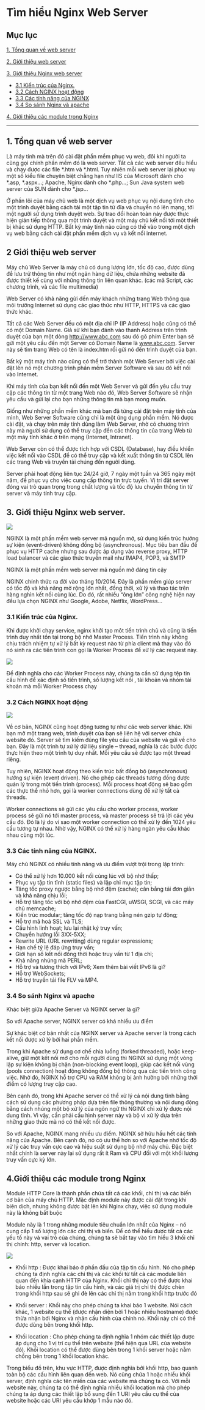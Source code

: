 # Tìm hiểu Nginx Web Server

## Mục lục

[1. Tổng quan về web server](#1)

[2. Giới thiệu web server ](#2)

[3. Giới thiệu Nginx web server](#3)
- [3.1 Kiến trúc của Nginx.](#3.1)
- [3.2 Cách NGINX hoạt động](#3.2)
- [3.3 Các tính năng của NGINX](#3.3)
- [3.4 So sánh Nginx và apache](#3.4)


[4. Giới thiệu các module trong Nginx](#4)


---

<a name="1"></a>
## 1. Tổng quan về web server


Là máy tính mà trên đó cài đặt phần mềm phục vụ web, đôi khi người ta cũng gọi chính phần mềm đó là web server. Tất cả các web server đều hiểu và chạy được các file *.htm và *.html. Tuy nhiên mỗi web server lại phục vụ một số kiểu file chuyên biệt chẳng hạn như llS của Microsoft dành cho *.asp, *.aspx…; Apache, Nginx dành cho *.php…; Sun Java system web server của SUN dành cho *.jsp…

Ở phần lõi của máy chủ web là một dịch vụ web phục vụ nội dung tĩnh cho một trình duyệt bằng cách tải một tập tin từ đĩa và chuyển nó lên mạng, tới một người sử dụng trình duyệt web. Sự trao đổi hoàn toàn này được thực hiện gián tiếp thông qua một trình duyệt và một máy chủ kết nối tới một thiết bị khác sử dụng HTTP. Bất kỳ máy tính nào cũng có thể vào trong một dịch vụ web bằng cách cài đặt phần mềm dịch vụ và kết nối internet.

<a name="2"></a>
## 2 Giới thiệu web server
Máy chủ Web Server là máy chủ có dung lượng lớn, tốc độ cao, được dùng để lưu trữ thông tin như một ngân hàng dữ liệu, chứa những website đã được thiết kế cùng với những thông tin liên quan khác. (các mã Script, các chương trình, và các file multimedia)

Web Server có khả năng gửi đến máy khách những trang Web thông qua môi trường Internet sử dụng các giao thức như  HTTP, HTTPS và các giao thức khác.

Tất cả các Web Server đều có một địa chỉ IP (IP Address) hoặc cũng có thể có một Domain Name. Giả sử khi bạn đánh vào thanh Address trên trình duyệt của bạn một dòng http://www.abc.com sau đó gõ phím Enter bạn sẽ gửi một yêu cầu đến một Server có Domain Name là www.abc.com. Server này sẽ tìm trang Web có tên là index.htm rồi gửi nó đến trình duyệt của bạn.

Bất kỳ một máy tính nào cũng có thể trở thành một Web Server bởi việc cài đặt lên nó một chương trình phần mềm Server Software và sau đó kết nối vào Internet.

Khi máy tính của bạn kết nối đến một Web Server và gửi đến yêu cầu truy cập các thông tin từ một trang Web nào đó, Web Server Software sẽ nhận yêu cầu và gửi lại cho bạn những thông tin mà bạn mong muốn.

Giống như những phần mềm khác mà bạn đã từng cài đặt trên máy tính của mình, Web Server Software cũng chỉ là một ứng dụng phần mềm. Nó được cài đặt, và chạy trên máy tính dùng làm Web Server, nhờ có chương trình này mà người sử dụng có thể truy cập đến các thông tin của trang Web từ một máy tính khác ở trên mạng (Internet, Intranet).

Web Server còn có thể được tích hợp với CSDL (Database), hay điều khiển việc kết nối vào CSDL để có thể truy cập và kết xuất thông tin từ CSDL lên các trang Web và truyền tải chúng đến người dùng.

Server phải hoạt động liên tục 24/24 giờ, 7 ngày một tuần và 365 ngày một năm, để phục vụ cho việc cung cấp thông tin trực tuyến. Vị trí đặt server đóng vai trò quan trọng trong chất lượng và tốc độ lưu chuyển thông tin từ server và máy tính truy cập.

<a name="3"></a>
## 3. Giới thiệu Nginx web server. 

![](nginx/nginx-la-gi.jpg)

NGINX là một phần mềm web server mã nguồn mở, sử dụng kiến trúc hướng sự kiện (event-driven) không đồng bộ (asynchronous). Mục tiêu ban đầu để phục vụ HTTP cache nhưng sau được áp dụng vào reverse proxy, HTTP load balancer và các giao thức truyền mail như IMAP4, POP3, và SMTP

NGINX là một phần mềm web server mã nguồn mở đáng tin cậy

NGINX chính thức ra đời vào tháng 10/2014. Đây là phần mềm giúp server có tốc độ và khả năng mở rộng lớn nhất, đồng thời, xử lý và thao tác trên hàng nghìn kết nối cùng lúc. Do đó, rất nhiều “ông lớn” công nghệ hiện nay đều lựa chọn NGINX như Google, Adobe, Netflix, WordPress…

<a name="3.1"></a>
### 3.1 Kiến trúc của Nginx.

Khi được khởi chạy service, nginx khởi tạo môt tiến trình chủ và cũng là tiến trình duy nhất tồn tại trong bộ nhớ Master Process. Tiến trình này không chịu trách nhiệm tự xử lý bất kỳ request nào từ phía client mà thay vào đó nó sinh ra các tiến trình con gọi là Worker Process để xử lý các request này.

![](nginx/kien-truc-nginx.jpg)

Để định nghĩa cho các Worker Process này, chúng ta cần sử dụng tệp tin cấu hình để xác định số tiến trình, số lượng kết nối , tài khoản và nhóm tài khoản mà mỗi Worker Process chạy

<a name="3.2"></a>
### 3.2 Cách NGINX hoạt động 

![](nginx/nginx-hoat-dong.png)

Về cơ bản, NGINX cũng hoạt động tương tự như các web server khác. Khi bạn mở một trang web, trình duyệt của bạn sẽ liên hệ với server chứa website đó. Server sẽ tìm kiếm đúng file yêu cầu của website và gửi về cho bạn. Đây là một trình tự xử lý dữ liệu single – thread, nghĩa là các bước được thực hiện theo một trình tự duy nhất. Mỗi yêu cầu sẽ được tạo một thread riêng.

Tuy nhiên, NGINX hoạt động theo kiến trúc bất đồng bộ (asynchronous) hướng sự kiện (event driven). Nó cho phép các threads tương đồng được quản lý trong một tiến trình (process). Mỗi process hoạt động sẽ bao gồm các thực thể nhỏ hơn, gọi là worker connections dùng để xử lý tất cả threads.

Worker connections sẽ gửi các yêu cầu cho worker process, worker process sẽ gửi nó tới master process, và master process sẽ trả lời các yêu cầu đó. Đó là lý do vì sao một worker connection có thể xử lý đến 1024 yêu cầu tương tự nhau. Nhờ vậy, NGINX có thể xử lý hàng ngàn yêu cầu khác nhau cùng một lúc.

<a name="3.3"></a>
### 3.3 Các tính năng của NGINX.

Máy chủ NGINX có nhiều tính năng và ưu điểm vượt trội trong lập trình:

- Có thể xử lý hơn 10.000 kết nối cùng lúc với bộ nhớ thấp;
- Phục vụ tập tin tĩnh (static files) và lập chỉ mục tập tin;
- Tăng tốc proxy ngược bằng bộ nhớ đệm (cache); cân bằng tải đơn giản và khả năng chịu lỗi;
- Hỗ trợ tăng tốc với bộ nhớ đệm của FastCGI, uWSGI, SCGI, và các máy chủ memcache;
- Kiến trúc modular; tăng tốc độ nạp trang bằng nén gzip tự động;
- Hỗ trợ mã hoá SSL và TLS;
- Cấu hình linh hoạt; lưu lại nhật ký truy vấn;
- Chuyển hướng lỗi 3XX-5XX;
- Rewrite URL (URL rewriting) dùng regular expressions;
- Hạn chế tỷ lệ đáp ứng truy vấn;
- Giới hạn số kết nối đồng thời hoặc truy vấn từ 1 địa chỉ;
- Khả năng nhúng mã PERL;
- Hỗ trợ và tương thích với IPv6; Xem thêm bài viết IPv6 là gì?
- Hỗ trợ WebSockets;
- Hỗ trợ truyền tải file FLV và MP4.

<a name="3.4"></a>
### 3.4 So sánh Nginx và apache

Khác biệt giữa Apache Server và NGINX server là gì?

So với Apache server, NGINX server có khá nhiều ưu điểm

Sự khác biệt cơ bản nhất của NGINX server và Apache server  là trong cách kết nối được xử lý bởi hai phần mềm.

Trong khi Apache sử dụng cơ chế chia luồng (forked threaded), hoặc keep-alive, giữ một kết nối mở cho mỗi người dùng thì NGINX sử dụng một vòng lặp sự kiện không bị chặn (non-blocking event loop), giúp các kết nối vùng (pools connection) hoạt động không đồng bộ thông qua các tiến trình công việc. Nhờ đó, NGINX hỗ trợ CPU và RAM không bị ảnh hưởng bởi những thời điểm có lượng truy cập cao.

Bên cạnh đó, trong khi Apache server có thể xử lý cả nội dung tĩnh bằng cách sử dụng các phương pháp dựa trên file thông thường và nội dung động bằng cách nhúng một bộ xử lý của ngôn ngữ  thì NGINX chỉ xử lý được nội dung tĩnh. Vì vậy, cần phải cấu hình server này và bộ vi xử lý dựa trên những giao thức mà nó có thể kết nối được.

So với Apache, NGINX mang nhiều ưu điểm. NGINX sở hữu hầu hết các tính năng của Apache. Bên cạnh đó, nó có ưu thể hơn so với Apache nhờ tốc độ xử lý các truy vấn cực cao và hiệu suất sử dụng bộ nhớ máy chủ. Đặc biệt nhất chính là server này lại sử dụng rất ít Ram và CPU đối với một khối lượng truy vấn cực kỳ lớn.

<a name="4"></a>
## 4.Giới thiệu các module trong Nginx
 
Module HTTP Core là thành phần chứa tất cả các khối, chỉ thị và các biến cơ bản của máy chủ HTTP. Mặc định module này được cài đặt trong khi biên dịch, nhưng không được bật lên khi Nginx chạy, việc sử dụng module này là không bắt buộc

Module này là 1 trong những module tiêu chuẩn lớn nhất của Nginx – nó cung cấp 1 số lượng lớn các chỉ thị và biến. Để có thể hiểu được tất cả các yếu tố này và vai trò của chúng, chúng ta sẽ bắt tay vào tìm hiểu 3 khối chỉ thị chính: http, server và location.

![](nginx/nginx-khoi-chi-thi.jpg)

- Khối http : Được khai báo ở phần đầu của tập tin cấu hình. Nó cho phép chúng ta định nghĩa các chỉ thị và các khối từ tất cả các module liên quan đến khía cạnh HTTP của Nginx. Khối chỉ thị này có thể được khai báo nhiều lần trong tập tin cấu hình, và các giá trị chỉ thị được chèn trong khối http sau sẽ ghi đè lên các chỉ thị nằm trong khối http trước đó

- Khối server : Khối này cho phép chúng ta khai báo 1 website. Nói cách khác, 1 website cụ thể (được nhận diện bởi 1 hoặc nhiều hostname) được thừa nhận bới Nginx và nhận cấu hình của chính nó. Khối này chỉ có thể được dùng bên trong khối http.

- Khối location : Cho phép chúng ta định nghĩa 1 nhóm các thiết lập được áp dụng cho 1 vị trí cụ thể trên website (thể hiện qua URL của website đó). Khối location có thể được dùng bên trong 1 khối server hoặc nằm chồng bên trong 1 khối location khác.



Trong biểu đồ trên, khu vực HTTP, được định nghĩa bởi khối http, bao quanh toàn bộ các cấu hình liên quan đến web. Nó cũng chứa 1 hoặc nhiều khối server, định nghĩa các tên miền của các website mà chúng ta có. Với mỗi website này, chúng ta có thể định nghĩa nhiều khối location mà cho phép chúng ta áp dụng các thiết lập bổ sung đến 1 URI yêu cầu cụ thể của website hoặc các URI yêu cầu khớp 1 mẫu nào đó.